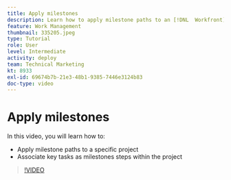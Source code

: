```yaml
---
title: Apply milestones
description: Learn how to apply milestone paths to an [!DNL  Workfront] project and associate key tasks as milestone steps within the project.
feature: Work Management
thumbnail: 335205.jpeg
type: Tutorial
role: User
level: Intermediate
activity: deploy
team: Technical Marketing
kt: 8933
exl-id: 69674b7b-21e3-48b1-9385-7446e3124b83
doc-type: video
---
```

# Apply milestones

In this video, you will learn how to:

* Apply milestone paths to a specific project
* Associate key tasks as milestones steps within the project

>[!VIDEO](https://video.tv.adobe.com/v/335205/?quality=12&learn=on)

